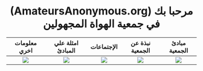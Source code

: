 
# <center>  (AmateursAnonymous.org)  مرحبا بك في جمعية الهواة المجهولين 


معلومات اخري             |  امثلة علي المبادئ             |  الإجتماعات             |  نبذة عن الجمعية             |  مبادئ الجمعية
:-------------------------:|:-------------------------:|:-------------------------:|:-------------------------:|:-------------------------:
![](https://github.com/amateursanonymous/amateursanonymous.github.io/blob/main/assets/empower-162.png?raw=true)  |  ![](https://raw.githubusercontent.com/amateursanonymous/amateursanonymous.github.io/main/assets/innovative-162.png)  |  ![](https://raw.githubusercontent.com/amateursanonymous/amateursanonymous.github.io/main/assets/meeting-162.png)  |  ![](https://raw.githubusercontent.com/amateursanonymous/amateursanonymous.github.io/main/assets/About-Us-162.png)  |  ![](https://raw.githubusercontent.com/amateursanonymous/amateursanonymous.github.io/main/assets/principle-162-2.png)
</center>

